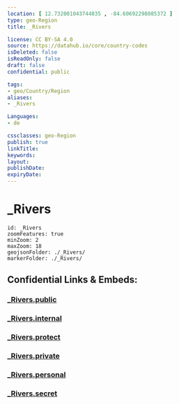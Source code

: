 ```yaml
---
location: [ 12.732001043744035 , -84.60692298085372 ] 
type: geo-Region
title: _Rivers

license: CC BY-SA 4.0
source: https://datahub.io/core/country-codes
isDeleted: false
isReadOnly: false
draft: false
confidential: public

tags:
- geo/Country/Region
aliases:
- _Rivers

Languages:
- de

cssclasses: geo-Region
publish: true
linkTitle: 
keywords: 
layout: 
publishDate: 
expiryDate: 
---
```


# _Rivers

```leaflet
id: _Rivers
zoomFeatures: true 
minZoom: 2 
maxZoom: 18
geojsonFolder: ./_Rivers/
markerFolder: ./_Rivers/
```


## Confidential Links & Embeds: 

### [_Rivers.public](/_public/\Earth\Continent\America~Central\Nicaragua\departments~Nicaragua\Atlántico_Sur_Rivers.public.md) 

### [_Rivers.internal](/_internal/\Earth\Continent\America~Central\Nicaragua\departments~Nicaragua\Atlántico_Sur_Rivers.internal.md) 

### [_Rivers.protect](/_protect/\Earth\Continent\America~Central\Nicaragua\departments~Nicaragua\Atlántico_Sur_Rivers.protect.md) 

### [_Rivers.private](/_private/\Earth\Continent\America~Central\Nicaragua\departments~Nicaragua\Atlántico_Sur_Rivers.private.md) 

### [_Rivers.personal](/_personal/\Earth\Continent\America~Central\Nicaragua\departments~Nicaragua\Atlántico_Sur_Rivers.personal.md) 

### [_Rivers.secret](/_secret/\Earth\Continent\America~Central\Nicaragua\departments~Nicaragua\Atlántico_Sur_Rivers.secret.md)

